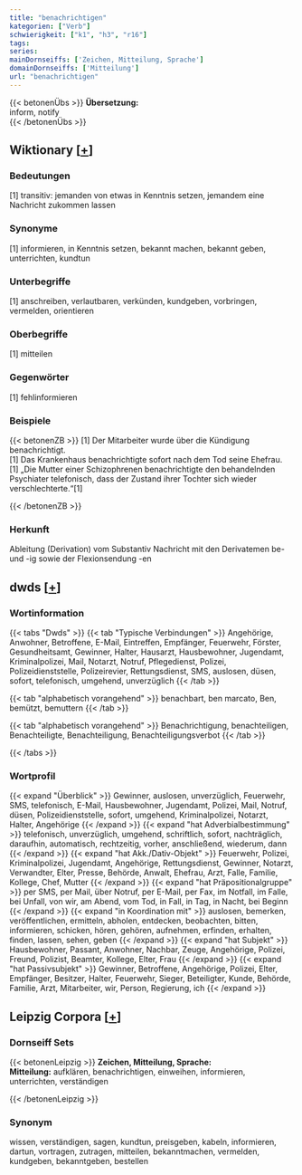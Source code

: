 ```yaml
---
title: "benachrichtigen"
kategorien: ["Verb"]
schwierigkeit: ["k1", "h3", "r16"]
tags:
series:
mainDornseiffs: ['Zeichen, Mitteilung, Sprache']
domainDornseiffs: ['Mitteilung']
url: "benachrichtigen"
---
```


{{< betonenÜbs >}}
**Übersetzung:**  
inform, notify  
{{< /betonenÜbs >}}

## Wiktionary [[+](https://de.wiktionary.org/wiki/benachrichtigen)]

### Bedeutungen
[1] transitiv: jemanden von etwas in Kenntnis setzen, jemandem eine Nachricht zukommen lassen  

### Synonyme
[1] informieren, in Kenntnis setzen, bekannt machen, bekannt geben, unterrichten, kundtun  

### Unterbegriffe
[1] anschreiben, verlautbaren, verkünden, kundgeben, vorbringen, vermelden, orientieren  

### Oberbegriffe
[1] mitteilen  

### Gegenwörter
[1] fehlinformieren  

### Beispiele
{{< betonenZB >}}
[1] Der Mitarbeiter wurde über die Kündigung benachrichtigt.  
[1] Das Krankenhaus benachrichtigte sofort nach dem Tod seine Ehefrau.  
[1] „Die Mutter einer Schizophrenen benachrichtigte den behandelnden Psychiater telefonisch, dass der Zustand ihrer Tochter sich wieder verschlechterte.“[1]  

{{< /betonenZB >}}
### Herkunft
Ableitung (Derivation) vom Substantiv Nachricht mit den Derivatemen be- und -ig sowie der Flexionsendung -en  



## dwds [[+](https://www.dwds.de/wb/benachrichtigen)]

### Wortinformation
{{< tabs "Dwds" >}}
{{< tab "Typische Verbindungen" >}}
Angehörige, Anwohner, Betroffene, E-Mail, Eintreffen, Empfänger, Feuerwehr, Förster, Gesundheitsamt, Gewinner, Halter, Hausarzt, Hausbewohner, Jugendamt, Kriminalpolizei, Mail, Notarzt, Notruf, Pflegedienst, Polizei, Polizeidienststelle, Polizeirevier, Rettungsdienst, SMS, auslosen, düsen, sofort, telefonisch, umgehend, unverzüglich
{{< /tab >}}

{{< tab "alphabetisch vorangehend" >}}
benachbart, ben marcato, Ben, bemützt, bemuttern
{{< /tab >}}

{{< tab "alphabetisch vorangehend" >}}
Benachrichtigung, benachteiligen, Benachteiligte, Benachteiligung, Benachteiligungsverbot
{{< /tab >}}

{{< /tabs >}}

### Wortprofil
{{< expand "Überblick" >}} Gewinner, auslosen, unverzüglich, Feuerwehr, SMS, telefonisch, E-Mail, Hausbewohner, Jugendamt, Polizei, Mail, Notruf, düsen, Polizeidienststelle, sofort, umgehend, Kriminalpolizei, Notarzt, Halter, Angehörige {{< /expand >}}
{{< expand "hat Adverbialbestimmung" >}} telefonisch, unverzüglich, umgehend, schriftlich, sofort, nachträglich, daraufhin, automatisch, rechtzeitig, vorher, anschließend, wiederum, dann {{< /expand >}}
{{< expand "hat Akk./Dativ-Objekt" >}} Feuerwehr, Polizei, Kriminalpolizei, Jugendamt, Angehörige, Rettungsdienst, Gewinner, Notarzt, Verwandter, Elter, Presse, Behörde, Anwalt, Ehefrau, Arzt, Falle, Familie, Kollege, Chef, Mutter {{< /expand >}}
{{< expand "hat Präpositionalgruppe" >}} per SMS, per Mail, über Notruf, per E-Mail, per Fax, im Notfall, im Falle, bei Unfall, von wir, am Abend, vom Tod, in Fall, in Tag, in Nacht, bei Beginn {{< /expand >}}
{{< expand "in Koordination mit" >}} auslosen, bemerken, veröffentlichen, ermitteln, abholen, entdecken, beobachten, bitten, informieren, schicken, hören, gehören, aufnehmen, erfinden, erhalten, finden, lassen, sehen, geben {{< /expand >}}
{{< expand "hat Subjekt" >}} Hausbewohner, Passant, Anwohner, Nachbar, Zeuge, Angehörige, Polizei, Freund, Polizist, Beamter, Kollege, Elter, Frau {{< /expand >}}
{{< expand "hat Passivsubjekt" >}} Gewinner, Betroffene, Angehörige, Polizei, Elter, Empfänger, Besitzer, Halter, Feuerwehr, Sieger, Beteiligter, Kunde, Behörde, Familie, Arzt, Mitarbeiter, wir, Person, Regierung, ich {{< /expand >}}

## Leipzig Corpora [[+](https://corpora.uni-leipzig.de/en/res?word=benachrichtigen&corpusId=deu_newscrawl-public_2018)]

### Dornseiff Sets
{{< betonenLeipzig >}}
**Zeichen, Mitteilung, Sprache:**  
**Mitteilung:** aufklären, benachrichtigen, einweihen, informieren, unterrichten, verständigen  

{{< /betonenLeipzig >}}

### Synonym
wissen, verständigen, sagen, kundtun, preisgeben, kabeln, informieren, dartun, vortragen, zutragen, mitteilen, bekanntmachen, vermelden, kundgeben, bekanntgeben, bestellen

